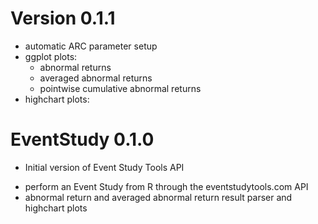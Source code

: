 # Version 0.1.1

- automatic ARC parameter setup
- ggplot plots:
  - abnormal returns
  - averaged abnormal returns
  - pointwise cumulative abnormal returns
- highchart plots:

# EventStudy 0.1.0

* Initial version of Event Study Tools API

- perform an Event Study from R through the eventstudytools.com API
- abnormal return and averaged abnormal return result parser and highchart plots